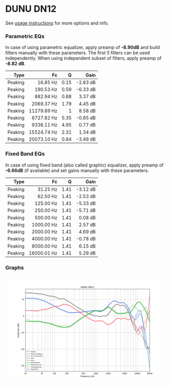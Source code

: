 # DUNU DN12
See [usage instructions](https://github.com/jaakkopasanen/AutoEq#usage) for more options and info.

### Parametric EQs
In case of using parametric equalizer, apply preamp of **-8.90dB** and build filters manually
with these parameters. The first 5 filters can be used independently.
When using independent subset of filters, apply preamp of **-8.82 dB**.

| Type    | Fc          |    Q | Gain     |
|--------:|------------:|-----:|---------:|
| Peaking | 16.85 Hz    | 0.15 | -2.83 dB |
| Peaking | 190.53 Hz   | 0.59 | -6.33 dB |
| Peaking | 882.94 Hz   | 0.88 | 3.37 dB  |
| Peaking | 2069.37 Hz  | 1.79 | 4.45 dB  |
| Peaking | 11279.89 Hz | 1    | 8.58 dB  |
| Peaking | 6727.82 Hz  | 5.35 | -0.85 dB |
| Peaking | 9336.11 Hz  | 4.95 | 0.77 dB  |
| Peaking | 15524.74 Hz | 2.31 | 1.34 dB  |
| Peaking | 20073.10 Hz | 0.84 | -3.49 dB |

### Fixed Band EQs
In case of using fixed band (also called graphic) equalizer, apply preamp of **-6.66dB**
(if available) and set gains manually with these parameters.

| Type    | Fc          |    Q | Gain     |
|--------:|------------:|-----:|---------:|
| Peaking | 31.25 Hz    | 1.41 | -3.12 dB |
| Peaking | 62.50 Hz    | 1.41 | -2.53 dB |
| Peaking | 125.00 Hz   | 1.41 | -5.33 dB |
| Peaking | 250.00 Hz   | 1.41 | -5.71 dB |
| Peaking | 500.00 Hz   | 1.41 | 0.08 dB  |
| Peaking | 1000.00 Hz  | 1.41 | 2.57 dB  |
| Peaking | 2000.00 Hz  | 1.41 | 4.69 dB  |
| Peaking | 4000.00 Hz  | 1.41 | -0.78 dB |
| Peaking | 8000.00 Hz  | 1.41 | 6.15 dB  |
| Peaking | 16000.01 Hz | 1.41 | 5.29 dB  |

### Graphs
![](./DUNU%20DN12.png)